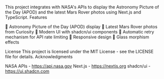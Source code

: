 This project integrates with NASA's APIs to display the Astronomy Picture of the Day (APOD) and the latest Mars Rover photos using Next.js and TypeScript.
Features

🚀 Astronomy Picture of the Day (APOD) display
🔴 Latest Mars Rover photos from Curiosity
🎨 Modern UI with shadcn/ui components
🔄 Automatic retry mechanism for API rate limiting
📱 Responsive design
🌙 Glass morphism effects



License
This project is licensed under the MIT License - see the LICENSE file for details.
Acknowledgments

NASA APIs - https://api.nasa.gov
Next.js - https://nextjs.org
shadcn/ui - https://ui.shadcn.com